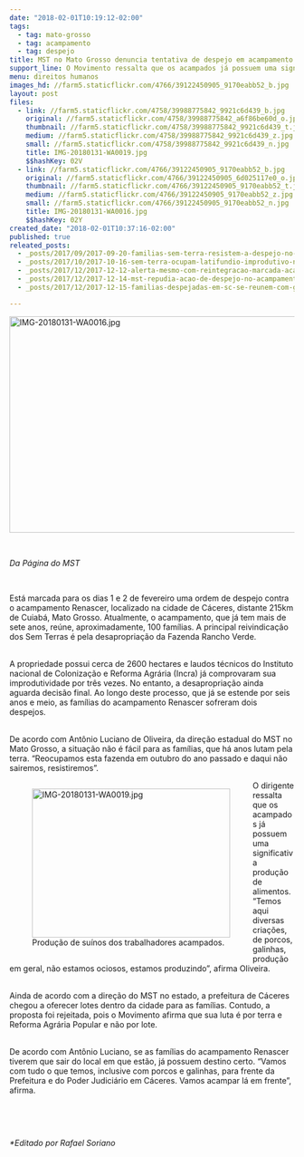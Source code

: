 ```yaml
---
date: "2018-02-01T10:19:12-02:00"
tags:
  - tag: mato-grosso
  - tag: acampamento
  - tag: despejo
title: MST no Mato Grosso denuncia tentativa de despejo em acampamento
support_line: O Movimento ressalta que os acampados já possuem uma significativa produção de alimentos.
menu: direitos humanos
images_hd: //farm5.staticflickr.com/4766/39122450905_9170eabb52_b.jpg
layout: post
files:
  - link: //farm5.staticflickr.com/4758/39988775842_9921c6d439_b.jpg
    original: //farm5.staticflickr.com/4758/39988775842_a6f86be60d_o.jpg
    thumbnail: //farm5.staticflickr.com/4758/39988775842_9921c6d439_t.jpg
    medium: //farm5.staticflickr.com/4758/39988775842_9921c6d439_z.jpg
    small: //farm5.staticflickr.com/4758/39988775842_9921c6d439_n.jpg
    title: IMG-20180131-WA0019.jpg
    $$hashKey: 02V
  - link: //farm5.staticflickr.com/4766/39122450905_9170eabb52_b.jpg
    original: //farm5.staticflickr.com/4766/39122450905_6d025117e0_o.jpg
    thumbnail: //farm5.staticflickr.com/4766/39122450905_9170eabb52_t.jpg
    medium: //farm5.staticflickr.com/4766/39122450905_9170eabb52_z.jpg
    small: //farm5.staticflickr.com/4766/39122450905_9170eabb52_n.jpg
    title: IMG-20180131-WA0016.jpg
    $$hashKey: 02Y
created_date: "2018-02-01T10:37:16-02:00"
published: true
releated_posts:
  - _posts/2017/09/2017-09-20-familias-sem-terra-resistem-a-despejo-no-tocantins.md
  - _posts/2017/10/2017-10-16-sem-terra-ocupam-latifundio-improdutivo-no-mt.md
  - _posts/2017/12/2017-12-12-alerta-mesmo-com-reintegracao-marcada-acampamento-sofre-atentado-a-bala.md
  - _posts/2017/12/2017-12-14-mst-repudia-acao-de-despejo-no-acampamento-hugo-chavez-no-para.md
  - _posts/2017/12/2017-12-15-familias-despejadas-em-sc-se-reunem-com-governador-do-estado.md

---
```

<p><img alt="IMG-20180131-WA0016.jpg" height="382" src="//farm5.staticflickr.com/4766/39122450905_9170eabb52_b.jpg" width="700" /></p>

<p>&nbsp;</p>

<p><em>Da P&aacute;gina do MST</em></p>

<p>&nbsp;</p>

<p>Est&aacute; marcada para os dias 1 e 2 de fevereiro uma ordem de despejo contra o acampamento Renascer, localizado na cidade de C&aacute;ceres, distante 215km de Cuiab&aacute;, Mato Grosso. Atualmente, o acampamento, que j&aacute; tem mais de sete anos, re&uacute;ne, aproximadamente, 100 fam&iacute;lias. A principal reivindica&ccedil;&atilde;o dos Sem Terras &eacute; pela desapropria&ccedil;&atilde;o da Fazenda Rancho Verde.</p>

<p><br />
A propriedade possui cerca de 2600 hectares e laudos t&eacute;cnicos do Instituto nacional de Coloniza&ccedil;&atilde;o e Reforma Agr&aacute;ria (Incra) j&aacute; comprovaram sua improdutividade por tr&ecirc;s vezes. No entanto, a desapropria&ccedil;&atilde;o ainda aguarda decis&atilde;o final. Ao longo deste processo, que j&aacute; se estende por seis anos e meio, as fam&iacute;lias do acampamento Renascer sofreram dois despejos.</p>

<p><br />
De acordo com Ant&ocirc;nio Luciano de Oliveira, da dire&ccedil;&atilde;o estadual do MST no Mato Grosso, a situa&ccedil;&atilde;o n&atilde;o &eacute; f&aacute;cil para as fam&iacute;lias, que h&aacute; anos lutam pela terra. &ldquo;Reocupamos esta fazenda em outubro do ano passado e daqui n&atilde;o sairemos, resistiremos&rdquo;.</p>

<figure class="image" style="float:left"><img alt="IMG-20180131-WA0019.jpg" height="263" src="//farm5.staticflickr.com/4758/39988775842_9921c6d439_b.jpg" width="350" />
<figcaption>Produ&ccedil;&atilde;o de su&iacute;nos dos trabalhadores acampados.</figcaption>
</figure>

<p>O dirigente ressalta que os acampados j&aacute; possuem uma significativa produ&ccedil;&atilde;o de alimentos. &ldquo;Temos aqui diversas cria&ccedil;&otilde;es, de porcos, galinhas, produ&ccedil;&atilde;o em geral, n&atilde;o estamos ociosos, estamos produzindo&rdquo;, afirma Oliveira.</p>

<p><br />
Ainda de acordo com a dire&ccedil;&atilde;o do MST no estado, a prefeitura de C&aacute;ceres chegou a oferecer lotes dentro da cidade para as fam&iacute;lias. Contudo, a proposta foi rejeitada, pois o Movimento afirma que sua luta &eacute; por terra e Reforma Agr&aacute;ria Popular e n&atilde;o por lote.</p>

<p><br />
De acordo com Ant&ocirc;nio Luciano, se as fam&iacute;lias do acampamento Renascer tiverem que sair do local em que est&atilde;o, j&aacute; possuem destino certo. &ldquo;Vamos com tudo o que temos, inclusive com porcos e galinhas, para frente da Prefeitura e do Poder Judici&aacute;rio em C&aacute;ceres. Vamos acampar l&aacute; em frente&rdquo;, afirma.</p>

<p>&nbsp;</p>

<p>&nbsp;</p>

<p><em>*Editado por Rafael Soriano</em></p>
